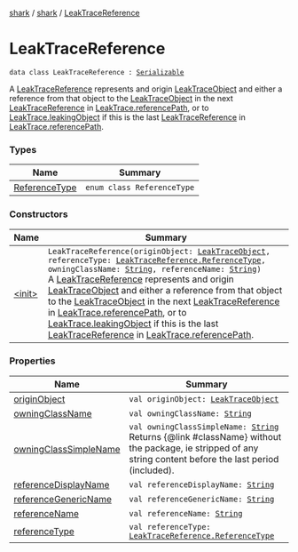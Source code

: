 [shark](../../index.md) / [shark](../index.md) / [LeakTraceReference](./index.md)

# LeakTraceReference

`data class LeakTraceReference : `[`Serializable`](https://docs.oracle.com/javase/6/docs/api/java/io/Serializable.html)

A [LeakTraceReference](./index.md) represents and origin [LeakTraceObject](../-leak-trace-object/index.md) and either a reference from that
object to the [LeakTraceObject](../-leak-trace-object/index.md) in the next [LeakTraceReference](./index.md) in [LeakTrace.referencePath](../-leak-trace/reference-path.md),
or to [LeakTrace.leakingObject](../-leak-trace/leaking-object.md) if this is the last [LeakTraceReference](./index.md) in
[LeakTrace.referencePath](../-leak-trace/reference-path.md).

### Types

| Name | Summary |
|---|---|
| [ReferenceType](-reference-type/index.md) | `enum class ReferenceType` |

### Constructors

| Name | Summary |
|---|---|
| [&lt;init&gt;](-init-.md) | `LeakTraceReference(originObject: `[`LeakTraceObject`](../-leak-trace-object/index.md)`, referenceType: `[`LeakTraceReference.ReferenceType`](-reference-type/index.md)`, owningClassName: `[`String`](https://kotlinlang.org/api/latest/jvm/stdlib/kotlin/-string/index.html)`, referenceName: `[`String`](https://kotlinlang.org/api/latest/jvm/stdlib/kotlin/-string/index.html)`)`<br>A [LeakTraceReference](./index.md) represents and origin [LeakTraceObject](../-leak-trace-object/index.md) and either a reference from that object to the [LeakTraceObject](../-leak-trace-object/index.md) in the next [LeakTraceReference](./index.md) in [LeakTrace.referencePath](../-leak-trace/reference-path.md), or to [LeakTrace.leakingObject](../-leak-trace/leaking-object.md) if this is the last [LeakTraceReference](./index.md) in [LeakTrace.referencePath](../-leak-trace/reference-path.md). |

### Properties

| Name | Summary |
|---|---|
| [originObject](origin-object.md) | `val originObject: `[`LeakTraceObject`](../-leak-trace-object/index.md) |
| [owningClassName](owning-class-name.md) | `val owningClassName: `[`String`](https://kotlinlang.org/api/latest/jvm/stdlib/kotlin/-string/index.html) |
| [owningClassSimpleName](owning-class-simple-name.md) | `val owningClassSimpleName: `[`String`](https://kotlinlang.org/api/latest/jvm/stdlib/kotlin/-string/index.html)<br>Returns {@link #className} without the package, ie stripped of any string content before the last period (included). |
| [referenceDisplayName](reference-display-name.md) | `val referenceDisplayName: `[`String`](https://kotlinlang.org/api/latest/jvm/stdlib/kotlin/-string/index.html) |
| [referenceGenericName](reference-generic-name.md) | `val referenceGenericName: `[`String`](https://kotlinlang.org/api/latest/jvm/stdlib/kotlin/-string/index.html) |
| [referenceName](reference-name.md) | `val referenceName: `[`String`](https://kotlinlang.org/api/latest/jvm/stdlib/kotlin/-string/index.html) |
| [referenceType](reference-type.md) | `val referenceType: `[`LeakTraceReference.ReferenceType`](-reference-type/index.md) |
